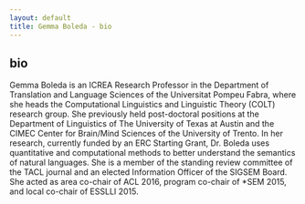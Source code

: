 ```yaml
---
layout: default
title: Gemma Boleda - bio
---
```


## bio 

Gemma Boleda is an ICREA Research Professor in the Department of Translation and Language Sciences of the Universitat Pompeu Fabra, where she heads the Computational Linguistics and Linguistic Theory (COLT) research group. She previously held post-doctoral positions at the Department of Linguistics of The University of Texas at Austin and the CIMEC Center for Brain/Mind Sciences of the University of Trento. In her research, currently funded by an ERC Starting Grant, Dr. Boleda uses quantitative and computational methods to better understand the semantics of natural languages. She is a member of the standing review committee of the TACL journal and an elected Information Officer of the SIGSEM Board. She acted as area co-chair of ACL 2016, program co-chair of *SEM 2015, and local co-chair of ESSLLI 2015.
